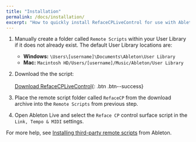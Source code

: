 ```yaml
---
title: "Installation"
permalink: /docs/installation/
excerpt: "How to quickly install RefaceCPLiveControl for use with Ableton Live."
---
```


1. Manually create a folder called `Remote Scripts` within your User Library if it does not already exist. The default User Library locations are:
   - **Windows:** `\Users\[username]\Documents\Ableton\User Library`
   - **Mac:** `Macintosh HD/Users/[username]/Music/Ableton/User Library`

2. Download the the script:<br><br>
[<i class="fas fa-download"></i> Download RefaceCPLiveControl](https://github.com/yannxou/RefaceCPLiveControl/archive/master.zip){: .btn .btn--success}

3. Place the remote script folder called `RefaceCP` from the download archive into the `Remote Scripts` from previous step. 

4. Open Ableton Live and select the `Reface CP` control surface script in the `Link, Tempo & MIDI` settings.

For more help, see [Installing third-party remote scripts](https://help.ableton.com/hc/en-us/articles/209072009-Installing-third-party-remote-scripts) from Ableton.

